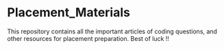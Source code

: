 # Placement_Materials

This repository contains all the important articles of coding questions, and other resources for placement preparation.
Best of luck !!
